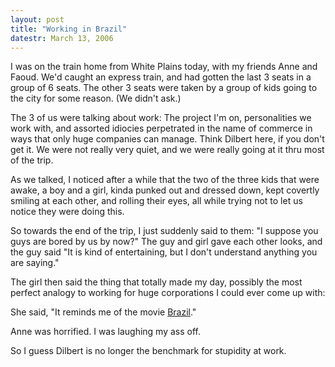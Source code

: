 ```yaml
---
layout: post
title: "Working in Brazil"
datestr: March 13, 2006
---
```


I was on the train home from White Plains today, with my friends Anne and Faoud.  We'd caught an express train, and had gotten the last 3 seats in a group of 6 seats.  The other 3 seats were taken by a group of kids going to the city for some reason.  (We didn't ask.)

The 3 of us were talking about work: The project I'm on, personalities we work with, and assorted idiocies perpetrated in the name of commerce in ways that only huge companies can manage.  Think Dilbert here, if you don't get it.  We were not really very quiet, and we were really going at it thru most of the trip.

As we talked, I noticed after a while that the two of the three kids that were awake, a boy and a girl, kinda punked out and dressed down, kept covertly smiling at each other, and rolling their eyes, all while trying not to let us notice they were doing this.

So towards the end of the trip, I just suddenly said to them: "I suppose you guys are bored by us by now?"
The guy and girl gave each other looks, and the guy said "It is kind of entertaining, but I don't understand anything you are saying."

The girl then said the thing that totally made my day, possibly the most perfect analogy to working for huge corporations I could ever come up with:
<p class="reallyreallyreally">She said, &quot;It reminds me of the movie <a href="http://www.imdb.com/title/tt0088846/" title="IMDb: Brazil (1985)">Brazil</a>.&quot;

Anne was horrified.  I was laughing my ass off.

So I guess Dilbert is no longer the benchmark for stupidity at work.

